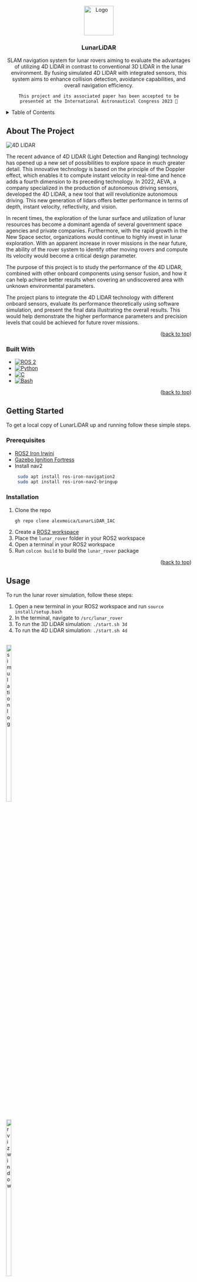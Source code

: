 <!-- PROJECT LOGO -->
<br />
<div align="center">
  <a href="https://github.com/github_username/repo_name">
    <img src="media/logo.png" alt="Logo" width="80" height="80">
  </a>

<h3 align="center">LunarLiDAR</h3>
  <p align="center">
    SLAM navigation system for lunar rovers aiming to evaluate the advantages of utilizing 4D LIDAR in contrast to conventional 3D LIDAR in the lunar environment. By fusing simulated 4D LIDAR with integrated sensors, this system aims to enhance collision detection, avoidance capabilities, and overall navigation efficiency.

`This project and its associated paper has been accepted to be presented at the International Astronautical Congress 2023 🚀`
    <br />
  </p>
</div>


<!-- TABLE OF CONTENTS -->
<details>
  <summary>Table of Contents</summary>
  <ol>
    <li>
      <a href="#about-the-project">About The Project</a>
      <ul>
        <li><a href="#built-with">Built With</a></li>
      </ul>
    </li>
    <li>
      <a href="#getting-started">Getting Started</a>
      <ul>
        <li><a href="#prerequisites">Prerequisites</a></li>
        <li><a href="#installation">Installation</a></li>
      </ul>
    </li>
    <li><a href="#usage">Usage</a></li>
    <li><a href="#results--findings">Results & Findings</a></li>
    <li><a href="#contact">Contact</a></li>
  </ol>
</details>



<!-- ABOUT THE PROJECT -->
## About The Project
![4D LIDAR](https://github.com/alexmoica/LunarLiDAR_IAC/assets/6493847/05b9655d-c3b6-493d-bf24-2741cb7caca0)

<p>The recent advance of 4D LIDAR (Light Detection and Ranging) technology has opened up a new set of possibilities to explore space in much greater detail. This innovative technology is based on the principle of the Doppler effect, which enables it to compute instant velocity in real-time and hence adds a fourth dimension to its preceding technology. In 2022, AEVA, a company specialized in the production of autonomous driving sensors, developed the 4D LIDAR, a new tool that will revolutionize autonomous driving. This new generation of lidars offers better performance in terms of depth, instant velocity, reflectivity, and vision.</p>

<p>In recent times, the exploration of the lunar surface and utilization of lunar resources has become a dominant agenda of several government space agencies and private companies. Furthermore, with the rapid growth in the New Space sector, organizations would continue to highly invest in lunar exploration. With an apparent increase in rover missions in the near future, the ability of the rover system to identify other moving rovers and compute its velocity would become a critical design parameter.</p>

<p>The purpose of this project is to study the performance of the 4D LIDAR, combined with other onboard components using sensor fusion, and how it can help achieve better results when covering an undiscovered area with unknown environmental parameters.</p>

<p>The project plans to integrate the 4D LIDAR technology with different onboard sensors, evaluate its performance theoretically using software simulation, and present the final data illustrating the overall results. This would help demonstrate the higher performance parameters and precision levels that could be achieved for future rover missions.</p>

<p align="right">(<a href="#readme-top">back to top</a>)</p>


### Built With

* [![ROS 2][ROS2-shield]][ROS2-url]
* [![Python][Python-shield]][Python-url]
* [![C][C-shield]][C-url]
* [![Bash][Bash-shield]][Bash-url]

<p align="right">(<a href="#readme-top">back to top</a>)</p>



<!-- GETTING STARTED -->
## Getting Started

To get a local copy of LunarLiDAR up and running follow these simple steps.

### Prerequisites

* [ROS2 Iron Irwini](https://docs.ros.org/en/iron/Installation.html)
* [Gazebo Ignition Fortress](https://gazebosim.org/docs/fortress/install)
* Install nav2
  ```sh
   sudo apt install ros-iron-navigation2
   sudo apt install ros-iron-nav2-bringup
   ```

### Installation

1. Clone the repo
   ```sh
   gh repo clone alexmoica/LunarLiDAR_IAC
   ```
3. Create a [ROS2 workspace](https://docs.ros.org/en/iron/Tutorials/Beginner-Client-Libraries/Creating-A-Workspace/Creating-A-Workspace.html)
4. Place the `lunar_rover` folder in your ROS2 workspace
5. Open a terminal in your ROS2 workspace
6. Run `colcon build` to build the `lunar_rover` package

<p align="right">(<a href="#readme-top">back to top</a>)</p>


<!-- USAGE EXAMPLES -->
## Usage

To run the lunar rover simulation, follow these steps:
1. Open a new terminal in your ROS2 workspace and run `source install/setup.bash`
2. In the terminal, navigate to `/src/lunar_rover`
3. To run the 3D LiDAR simulation: `./start.sh 3d`
4. To run the 4D LiDAR simulation: `./start.sh 4d`

<br>
<div style="display: inline-block;">
  <img src="media/sim_log.png" alt="simulation log" width="33%" style="display: block; margin-right: 10px;">
  <img src="media/rviz.png" alt="rviz window" width="33%" style="display: block; margin-right: 10px;">
  <img src="media/gazebo.png" alt="gazebo window" width="33%" style="text-align: center;">
</div>

Once the last command is executed, RViz and Gazebo will open, simulating the lunar rover. The rover employs SLAM to scan and navigate its environment, utilizing its onboard LiDAR.

<br>
<div style="display: inline-block;"><img src="media/avoidance_action_server.png" alt="avoidance action server log" width="33%" style="display: block; margin-right: 10px;"></div>

For the avoidance system, an avoidance server is initiated first. This server accepts requests from an avoidance client regarding whether to provide an avoidance goal to the rover or not.

<br>
<div style="display: inline-block;"><img src="media/avoidance_4d.png" alt="avoidance publisher log" width="33%" style="display: block; margin-right: 10px;"></div>

Next, a publishing server is launched, continuously broadcasting the locations of any rovers in the scene. If the `4d` option was selected, it will also publish their velocities.

<br>
<div style="display: inline-block;"><img src="media/avoidance_subscriber.png" alt="avoidance subscriber/client log" width="33%" style="display: block; margin-right: 10px;"></div>

A subscriber is initiated to listen to this server and calculate the collision risk between rovers. This is done by measuring the distance between the rovers (for `3d`) and considering the velocity vectors of both rovers (for `4d`). This subscriber also functions as the avoidance client, sending a request to the avoidance server to execute an avoidance maneuver when a collision risk is detected.

<br>
<br>

![3D LIDAR](https://github.com/alexmoica/LunarLiDAR_IAC/assets/6493847/067bc5f6-0fe8-4441-a048-9e687d76b28f)
<br>3D LiDAR Test Case (6x speed)

<br>

![4D LIDAR](https://github.com/alexmoica/LunarLiDAR_IAC/assets/6493847/05b9655d-c3b6-493d-bf24-2741cb7caca0)
<br>4D LiDAR Test Case (6x speed)

<br>
<div style="display: inline-block;"><img src="media/demo_results.png" alt="demo results"></div>

Just from this quick test case, we can already observe the potential performance and efficiency advantages of utilizing a 4D LiDAR.

<p align="right">(<a href="#readme-top">back to top</a>)</p>


<!-- RESULTS & FINDINGS -->
## Results & Findings

**UR = User Rover**
<br>
**OR = Obstacle Rover**

### Test 1: Increasing the speed of the OR

**Rationale**
<br>
To test the performance of the rover in a scenario with dynamic or unpredictable elements, requiring faster decision making.
<br>
<br>

**Initial Conditions**
<br>
`UR:` Begin at (0,0) and move towards the goal (9,-9) at a maximum speed of 0.36 units/s and with a maximum rotation speed of 1.0 rad/s
<br>
<br>
`OR Speed x1:` Begin at (12, -5) and patrol between (12, -5) and (4, -5) at a speed of 0.2667 units/s
<br>
<br>
`OR Speed x2:` Speed increased to 0.5333 units/s
<br>
<br>
`OR Speed x4:` Speed increased to 1.0667 units/s
<br>
<br>

**Results**

<div style="display: inline-block;"><img src="media/T1_graph.png" alt="T1 graph" width="66%" style="display: block; margin-right: 10px;"></div>
<br>

Average UR Speeds by Test Case

|  | OR Speed x1  | OR Speed x2 | OR Speed x4 |
| ------------- | ------------- | ------------- | ------------- |
| 3D  | 0.10 units/s  | 0.11 units/s  | 0.12 units/s  |
| 4D  | 0.19 units/s  | 0.20 units/s  | 0.18 units/s  |
<br>
<br>

**Findings**
<br>
The most important aspect of this test was the occurrence of collisions as the OR's speed increased. At Speed x4, the 3D LIDAR couldn't avoid collisions in a few cases since the UR had already crossed onto the OR's path when it detected it, and due to high speeds, the OR couldn't avoid in time. In contrast, the 4D LIDAR could make more significant corrections due to knowing the velocity information of the OR. There is no meaningful change in the amount of time to the goal, any variation can be attributed to the OR's location in its path when it was intersected by the UR.
<br>
<br>


### Test 2: Increasing the speed of the UR

**Rationale**
<br>
To test the ability of the rover to handle high-speed navigation and obstacle avoidance.
<br>
<br>

**Initial Conditions**
<br>
`OR:` Begin at (12, -5) and patrol between (12, -5) and (4, -5) at a speed of 0.2667 units/s
<br>
<br>
`UR Speed x1:` Begin at (0,0) and move towards the goal (9,-9) at a maximum speed of 0.36 units/s and with a maximum rotation speed of 1.0 rad/s
<br>
<br>
`UR Speed x2:` Maximum speed increased to 0.72 units/s and 2.0 rad/s
<br>
<br>
`UR Speed x4:` Maximum speed increased to 1.44 units/s and 4.0 rad/s
<br>
<br>

**Results**

<div style="display: inline-block;"><img src="media/T2_graph.png" alt="T2 graph" width="66%" style="display: block; margin-right: 10px;"></div>
<br>

Average UR Speeds by Test Case

|  | UR Speed x1  | UR Speed x2 | UR Speed x4 |
| ------------- | ------------- | ------------- | ------------- |
| 3D  | 0.10 units/s  | 0.15 units/s  | 0.21 units/s  |
| 4D  | 0.19 units/s  | 0.24 units/s  | 0.32 units/s  |
<br>
<br>


**Findings**
<br>
Both 3D and 4D LIDARs successfully reached the goal in high-speed environments without any collisions. The 4D LIDAR consistently resulted in a faster path, with speed increasing by 23.89% from Speed x1 to x2 and 32.62% from x2 to x4. While the 3D LIDAR was slower overall, it scaled more efficiently due to its algorithm's constant distance from the obstacle rover. This means that the higher UR speeds saved time after obstacle avoidance as the UR moved towards the goal. Since the 4D LIDAR's pathing doesn't experience such significant rate increases, it implies that it's a more efficient algorithm overall compared to the 3D LIDAR.
<br>
<br>


### Test 3: Placing an obstacle between the rovers

**Rationale**
<br>
To test the rover's ability to respond to both stationary and moving obstacles, particularly in scenarios where it has minimal time to detect the moving obstacle.
<br>
<br>


**Initial Conditions**
<br>
`OR:` Begin at (12, -5) and patrol between (12, -5) and (4, -5) at a speed of 0.2667 units/s
<br>
<br>
`UR:` Begin at (0,0) and move towards the goal (9,-9) at a maximum speed of 0.36 units/s and with a maximum rotation speed of 1.0 rad/s
<br>
<br>
`Static Obstacle:` Wall measuring 4 units in the x-direction and 0.5 units in the y-direction, centered at (3, -3)
<br>
<br>


**Reference Photo of Test**
<div style="display: inline-block;"><img src="media/ref1.png" alt="real view reference" width="33%" style="display: block; margin-right: 10px;"></div>
<br>
<br>

**Results**

<div style="display: inline-block;"><img src="media/T3_graph.png" alt="T3 graph" width="66%" style="display: block; margin-right: 10px;"></div>
<br>

Average UR Speeds by Test Case

|  | No Obstacle | With Obstacle |
| ------------- | ------------- | ------------- |
| 3D  | 0.10 units/s  | 0.07 units/s  |
| 4D  | 0.19 units/s  | 0.18 units/s  |
<br>
<br>


**Findings**
<br>
Both LIDARS were able to navigate to the goal without collisions when a static obstacle was introduced. The 4D LIDAR did not suffer a meaningful decrease in average speed, taking extra time to navigate around the wall but still plotting an effecient path around the OR, while the 3D LIDAR experienced an additional pathing delay between navigating around the wall and avoiding the OR.
<br>
<br>

<p align="right">(<a href="#readme-top">back to top</a>)</p>


<!-- CONTACT -->
## Contact

Alex Moica - <a href="https://www.linkedin.com/in/alexmoica/" target="_blank">LinkedIn</a> - alex@alexmoica.com

<p align="right">(<a href="#readme-top">back to top</a>)</p>


<!-- MARKDOWN LINKS & IMAGES -->
[ROS2-shield]: https://img.shields.io/badge/ROS2-20232A?style=for-the-badge&logo=ros
[ROS2-url]: https://docs.ros.org/en/iron/index.html
[Python-shield]: https://img.shields.io/badge/Python-20232A?style=for-the-badge&logo=python
[Python-url]: https://www.python.org/
[C-shield]: https://img.shields.io/badge/C-20232A?style=for-the-badge&logo=C
[C-url]: https://devdocs.io/c/
[Bash-shield]: https://img.shields.io/badge/Bash-20232A?style=for-the-badge&logo=gnubash
[Bash-url]: https://www.gnu.org/software/bash/
